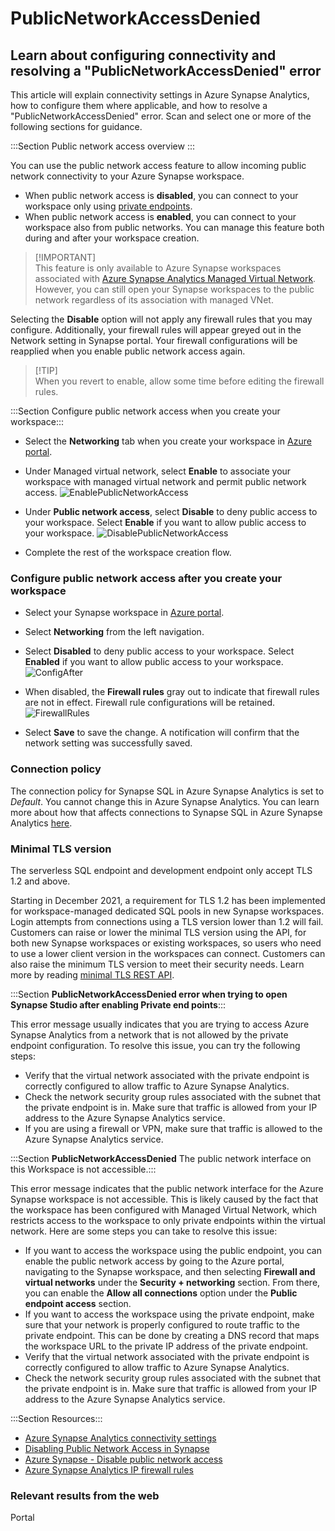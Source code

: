 # PublicNetworkAccessDenied

## Learn about configuring connectivity and resolving a "PublicNetworkAccessDenied" error

This article will explain connectivity settings in Azure Synapse Analytics, how to configure them where applicable, and how to resolve a "PublicNetworkAccessDenied" error. Scan and select one or more of the following sections for guidance.

:::Section Public network access overview :::

You can use the public network access feature to allow incoming public network connectivity to your Azure Synapse workspace. 

- When public network access is **disabled**, you can connect to your workspace only using [private endpoints](https://learn.microsoft.com/azure/synapse-analytics/security/synapse-workspace-managed-private-endpoints). 
- When public network access is **enabled**, you can connect to your workspace also from public networks. You can manage this feature both during and after your workspace creation. 

> [!IMPORTANT]\
> This feature is only available to Azure Synapse workspaces associated with [Azure Synapse Analytics Managed Virtual Network](https://learn.microsoft.com/en-us/azure/synapse-analytics/security/synapse-workspace-managed-vnet). However, you can still open your Synapse workspaces to the public network regardless of its association with managed VNet. 

Selecting the **Disable** option will not apply any firewall rules that you may configure. Additionally, your firewall rules will appear greyed out in the Network setting in Synapse portal. Your firewall configurations will be reapplied when you enable public network access again. 

> [!TIP]\
> When you revert to enable, allow some time before editing the firewall rules.


:::Section Configure public network access when you create your workspace:::

- Select the **Networking** tab when you create your workspace in [Azure portal](https://ms.portal.azure.com/#home).
- Under Managed virtual network, select **Enable** to associate your workspace with managed virtual network and permit public network access. 
![EnablePublicNetworkAccess](https://learn.microsoft.com/en-us/azure/synapse-analytics/security/media/connectivity-settings/create-synapse-workspace-managed-virtual-network-1.png)

- Under **Public network access**, select **Disable** to deny public access to your workspace. Select **Enable** if you want to allow public access to your workspace.
![DisablePublicNetworkAccess](https://learn.microsoft.com/en-us/azure/synapse-analytics/security/media/connectivity-settings/create-synapse-workspace-public-network-access-2.png)
- Complete the rest of the workspace creation flow.

### Configure public network access after you create your workspace

- Select your Synapse workspace in [Azure portal](https://ms.portal.azure.com/#home).
- Select **Networking** from the left navigation.
- Select **Disabled** to deny public access to your workspace. Select **Enabled** if you want to allow public access to your workspace.
![ConfigAfter](https://learn.microsoft.com/en-us/azure/synapse-analytics/security/media/connectivity-settings/synapse-workspace-networking-public-network-access-3.png)

- When disabled, the **Firewall rules** gray out to indicate that firewall rules are not in effect. Firewall rule configurations will be retained. 
![FirewallRules](https://learn.microsoft.com/en-us/azure/synapse-analytics/security/media/connectivity-settings/synapse-workspace-networking-firewall-rules-4.png)
 
- Select **Save** to save the change. A notification will confirm that the network setting was successfully saved.

### Connection policy
The connection policy for Synapse SQL in Azure Synapse Analytics is set to *Default*. You cannot change this in Azure Synapse Analytics. You can learn more about how that affects connections to Synapse SQL in Azure Synapse Analytics [here](https://learn.microsoft.com/azure/azure-sql/database/connectivity-architecture?view=azuresql#connection-policy). 

### Minimal TLS version
The serverless SQL endpoint and development endpoint only accept TLS 1.2 and above.

Starting in December 2021, a requirement for TLS 1.2 has been implemented for workspace-managed dedicated SQL pools in new Synapse workspaces. Login attempts from connections using a TLS version lower than 1.2 will fail. Customers can raise or lower the minimal TLS version using the API, for both new Synapse workspaces or existing workspaces, so users who need to use a lower client version in the workspaces can connect. Customers can also raise the minimum TLS version to meet their security needs. Learn more by reading [minimal TLS REST API](https://learn.microsoft.com/rest/api/synapse/sqlserver/workspace-managed-sql-server-dedicated-sql-minimal-tls-settings/update?tabs=HTTP).


:::Section **PublicNetworkAccessDenied error when trying to open Synapse Studio after enabling Private end points**:::

This error message usually indicates that you are trying to access Azure Synapse Analytics from a network that is not allowed by the private endpoint configuration. To resolve this issue, you can try the following steps:
- Verify that the virtual network associated with the private endpoint is correctly configured to allow traffic to Azure Synapse Analytics.
- Check the network security group rules associated with the subnet that the private endpoint is in. Make sure that traffic is allowed from your IP address to the Azure Synapse Analytics service.
- If you are using a firewall or VPN, make sure that traffic is allowed to the Azure Synapse Analytics service.


:::Section **PublicNetworkAccessDenied** The public network interface on this Workspace is not accessible.:::

This error message indicates that the public network interface for the Azure Synapse workspace is not accessible. This is likely caused by the fact that the workspace has been configured with Managed Virtual Network, which restricts access to the workspace to only private endpoints within the virtual network. Here are some steps you can take to resolve this issue:

- If you want to access the workspace using the public endpoint, you can enable the public network access by going to the Azure portal, navigating to the Synapse workspace, and then selecting **Firewall and virtual networks** under the **Security + networking** section. From there, you can enable the **Allow all connections** option under the **Public endpoint access** section.
- If you want to access the workspace using the private endpoint, make sure that your network is properly configured to route traffic to the private endpoint. This can be done by creating a DNS record that maps the workspace URL to the private IP address of the private endpoint.
- Verify that the virtual network associated with the private endpoint is correctly configured to allow traffic to Azure Synapse Analytics.
- Check the network security group rules associated with the subnet that the private endpoint is in. Make sure that traffic is allowed from your IP address to the Azure Synapse Analytics service.

:::Section Resources:::

- [Azure Synapse Analytics connectivity settings](https://learn.microsoft.com/azure/synapse-analytics/security/connectivity-settings)
- [Disabling Public Network Access in Synapse](https://techcommunity.microsoft.com/t5/azure-synapse-analytics-blog/disabling-public-network-access-in-synapse/ba-p/3692197)
- [Azure Synapse - Disable public network access](https://learn.microsoft.com/answers/questions/664868/azure-synapse-disable-public-network-access)
- [Azure Synapse Analytics IP firewall rules](https://learn.microsoft.com/en-us/azure/synapse-analytics/security/synapse-workspace-ip-firewall)

### Relevant results from the web
<azureKB>
    <client>Portal</client>
</azureKB>